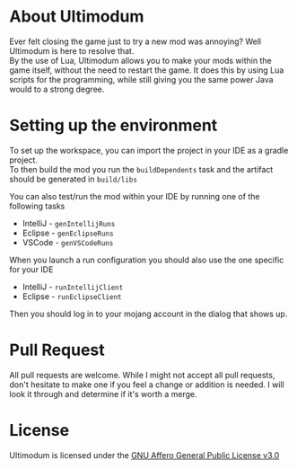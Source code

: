 <!--<p align="center">
    <h1 style="font: sans-serif;font-size: 32px;">Ultimodum</h1>
</p>-->

About Ultimodum
========
Ever felt closing the game just to try a new mod was annoying? Well Ultimodum is here to resolve that.
<br> By the use of Lua, Ultimodum allows you to make your mods within the game itself, without the need to restart the game. It does this by using Lua scripts for the programming, while still giving you the same power Java would to a strong degree.

Setting up the environment
========
To set up the workspace, you can import the project in your IDE as a gradle project.
<br> To then build the mod you run the ``buildDependents`` task and the artifact should be generated in `build/libs`

You can also test/run the mod within your IDE by running one of the following tasks

* IntelliJ - `genIntellijRuns`
* Eclipse - `genEclipseRuns`
* VSCode - `genVSCodeRuns`

When you launch a run configuration you should also use the one specific for your IDE

* IntelliJ - `runIntellijClient`
* Eclipse - `runEclipseClient`

Then you should log in to your mojang account in the dialog that shows up.

Pull Request
========
All pull requests are welcome. While I might not accept all pull requests, don't hesitate to make one if you feel a change or addition is needed. I will look it through and determine if it's worth a merge.

License
========

Ultimodum is licensed under the [GNU Affero General Public License v3.0](https://github.com/Kirdow/Ultimodum/blob/master/LICENSE)